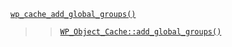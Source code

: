 <p><code><a href="https://developer.wordpress.org/reference/functions/wp_cache_add_global_groups/">wp_cache_add_global_groups()</a></code></p>

<blockquote>
 
> [`WP_Object_Cache::add_global_groups()`](https://developer.wordpress.org/reference/classes/wp_object_cache/add_global_groups/)

</blockquote>